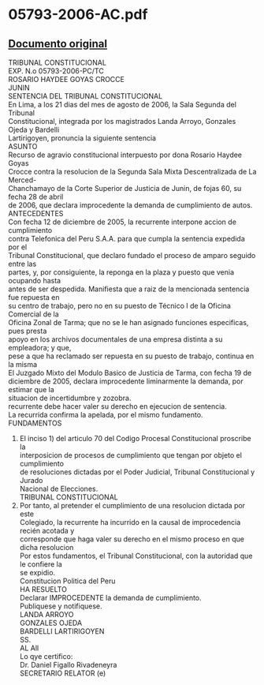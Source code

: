 
05793-2006-AC.pdf
=================
  
[Documento original](https://tc.gob.pe/jurisprudencia/2007/05793-2006-AC.pdf)  
---  
TRIBUNAL CONSTITUCIONAL  
EXP. N.o 05793-2006-PC/TC  
ROSARIO HAYDEE GOYAS CROCCE  
JUNIN  
SENTENCIA DEL TRIBUNAL CONSTITUCIONAL  
En Lima, a los 21 dias del mes de agosto de 2006, la Sala Segunda del Tribunal  
Constitucional, integrada por los magistrados Landa Arroyo, Gonzales Ojeda y Bardelli  
Lartirigoyen, pronuncia la siguiente sentencia  
ASUNTO  
Recurso de agravio constitucional interpuesto por dona Rosario Haydee Goyas  
Crocce contra la resolucion de la Segunda Sala Mixta Descentralizada de La Merced-  
Chanchamayo de la Corte Superior de Justicia de Junin, de fojas 60, su fecha 28 de abril  
de 2006, que declara improcedente la demanda de cumplimiento de autos.  
ANTECEDENTES  
Con fecha 12 de diciembre de 2005, la recurrente interpone accion de cumplimiento  
contra Telefonica del Peru S.A.A. para que cumpla la sentencia expedida por el  
Tribunal Constitucional, que declaro fundado el proceso de amparo seguido entre las  
partes, y, por consiguiente, la reponga en la plaza y puesto que venia ocupando hasta  
antes de ser despedida. Manifiesta que a raiz de la mencionada sentencia fue repuesta en  
su centro de trabajo, pero no en su puesto de Técnico I de la Oficina Comercial de la  
Oficina Zonal de Tarma; que no se le han asignado funciones especificas, pues presta  
apoyo en los archivos documentales de una empresa distinta a su empleadora; y que,  
pese a que ha reclamado ser repuesta en su puesto de trabajo, continua en la misma  
El Juzgado Mixto del Modulo Basico de Justicia de Tarma, con fecha 19 de  
diciembre de 2005, declara improcedente liminarmente la demanda, por estimar que la  
situacion de incertidumbre y zozobra.  
recurrente debe hacer valer su derecho en ejecucion de sentencia.  
La recurrida confirma la apelada, por el mismo fundamento.  
FUNDAMENTOS  
1. El inciso 1) del articulo 70 del Codigo Procesal Constitucional proscribe la  
interposicion de procesos de cumplimiento que tengan por objeto el cumplimiento  
de resoluciones dictadas por el Poder Judicial, Tribunal Constitucional y Jurado  
Nacional de Elecciones.  
TRIBUNAL CONSTITUCIONAL  
2. Por tanto, al pretender el cumplimiento de una resolucion dictada por este  
Colegiado, la recurrente ha incurrido en la causal de improcedencia recién acotada y  
corresponde que haga valer su derecho en el mismo proceso en que dicha resolucion  
Por estos fundamentos, el Tribunal Constitucional, con la autoridad que le confiere la  
se expidio.  
Constitucion Politica del Peru  
HA RESUELTO  
Declarar IMPROCEDENTE la demanda de cumplimiento.  
Publiquese y notifiquese.  
LANDA ARROYO  
GONZALES OJEDA  
BARDELLI LARTIRIGOYEN  
SS.  
AL  All  
Lo qye certifico:  
Dr. Daniel Figallo Rivadeneyra  
SECRETARIO RELATOR (e)